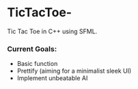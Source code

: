 # TicTacToe-
Tic Tac Toe in C++ using SFML.

### Current Goals:
* Basic function
* Prettify (aiming for a minimalist sleek UI)
* Implement unbeatable AI
